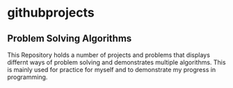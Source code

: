 # githubprojects
Problem Solving Algorithms
-------------------------------------------------------
This Repository holds a number of projects and problems 
that displays differnt ways of problem solving and 
demonstrates multiple algorithms. This is mainly used 
for practice for myself and to demonstrate my progress
in programming.
